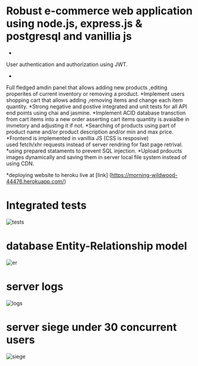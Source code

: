 # Robust e-commerce web application using node.js, express.js & postgresql and vanillia js

*
User authentication and authorization using JWT.

*
Full fledged amdin panel that allows adding new products ,editing
properites of current inventory or removing a product.
*Implement users shopping cart that allows adding ,removing  items and change each item quantity.
*Strong negative and postive integrated and unit tests for all API end points using chai and jasmine.
*Implement ACID database transction from cart items into a new order
asserting cart items quantity is avaialbe in invnetory and adjusting it if not. 
*Searching of products using part of product name and/or product description and/or min and max price.
*Frontend is implemented in vanillia JS (CSS is resposive)    
used fetch/xhr requests instead of server rendring for fast page retrival.
*using prepared stataments to prevent SQL injection.
*Upload prdoucts images dynamically and saving them in server local file system instead of using CDN.

*deploying website to heroku live at [link]
(https://morning-wildwood-44476.herokuapp.com/)
# Integrated tests
![tests](https://github.com/mohamedelkony/convFourier/blob/master/readme_photos/tests.png?raw=true)

# database Entity-Relationship model
![er](https://github.com/mohamedelkony/convFourier/blob/master/readme_photos/er.png?raw=true)

# server logs
![logs](https://github.com/mohamedelkony/convFourier/blob/master/readme_photos/server_logs.png?raw=true)
# server siege under 30 concurrent users
![siege](https://github.com/mohamedelkony/convFourier/blob/master/readme_photos/siege.png?raw=true)
